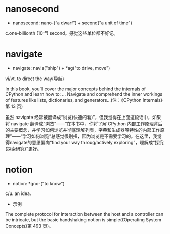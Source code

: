 # nanosecond

- nanosecond: nano-(“a dwarf”) + second("a unit of time")

c.one-billionth (10⁻⁹) second。感觉这些单位都不好记。

# navigate

- navigate: navis("ship") + *ag("to drive, move")

vi/vt. to direct the way(导航)

In this book, you’ll cover the major concepts behind the internals of CPython and learn how to: ... Navigate and comprehend the inner workings of features like lists, dictionaries, and generators...(注：《CPython Internals》第 13 页)

虽然 navigate 经常被翻译成“浏览(快速的看)”，但我觉得在上面这段话中，如果将 navigate 翻译成“浏览”——“在本书中，你将了解 CPython 内部工作原理背后的主要概念，并学习如何浏览并彻底理解列表，字典和生成器等特性的内部工作原理”——“学习如何浏览”总感觉很别扭，因为浏览是不需要学习的。在这里，我觉得navigate的意思偏向“find your way throug/actively exploring”，理解成“探究(探索研究)”更好。

# notion

- notion: *gno-("to know")

c/u. an idea.

- 示例

The complete protocol for interaction between the host and a controller can be intricate, but the basic handshaking notion is simple(《Operating System Concepts》第 493 页)。